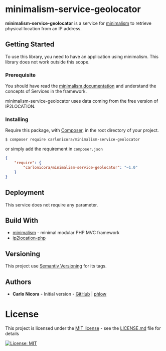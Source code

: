 # minimalism-service-geolocator

**minimalism-service-geolocator** is a service for [minimalism](https://github.com/carlonicora/minimalism) to retrieve
physical location from an IP address.

## Getting Started

To use this library, you need to have an application using minimalism. This library does not work outside this scope.

### Prerequisite

You should have read the [minimalism documentation](https://github.com/carlonicora/minimalism/readme.md) and understand
the concepts of Services in the framework.

minimalism-service-geolocator uses data coming from the free version of IP2LOCATION.

### Installing

Require this package, with [Composer](https://getcomposer.org/), in the root directory of your project.

```
$ composer require carlonicora/minimalism-service-geolocator
```

or simply add the requirement in `composer.json`

```json
{
    "require": {
        "carlonicora/minimalism-service-geolocator": "~1.0"
    }
}
```

## Deployment

This service does not require any parameter.

## Build With

* [minimalism](https://github.com/carlonicora/minimalism) - minimal modular PHP MVC framework
* [ip2location-php](https://github.com/ip2location/ip2location-php)

## Versioning

This project use [Semantiv Versioning](https://semver.org/) for its tags.

## Authors

* **Carlo Nicora** - Initial version - [GitHub](https://github.com/carlonicora) |
[phlow](https://phlow.com/@carlo)

# License

This project is licensed under the [MIT license](https://opensource.org/licenses/MIT) - see the
[LICENSE.md](LICENSE.md) file for details 

[![License: MIT](https://img.shields.io/badge/License-MIT-yellow.svg)](https://opensource.org/licenses/MIT)